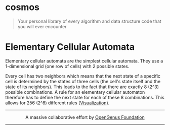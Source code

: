 # cosmos
> Your personal library of every algorithm and data structure code that you will ever encounter

# Elementary Cellular Automata

Elementary cellular automata are the simplest cellular automata. They use a 1-dimensional grid (one row of cells) with 2 possible states.

Every cell has two neighbors which means that the next state of a specific cell is determined by the states of three cells (the cell's state itself and the state of its neighbors).
This leads to the fact that there are exactly 8 (2^3) possible combinations. A rule for an elementary cellular automaton therefore has to define the next state for each of these 8 combinations.
This allows for 256 (2^8) different rules ([Visualization](https://plato.stanford.edu/entries/cellular-automata/supplement.html)).

---

<p align="center">
	A massive collaborative effort by <a href="https://github.com/OpenGenus/cosmos">OpenGenus Foundation</a> 
</p>

---
